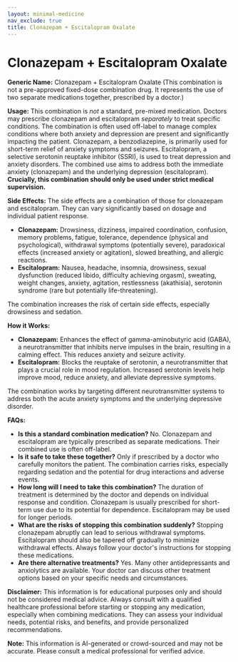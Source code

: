 ```yaml
---
layout: minimal-medicine
nav_exclude: true
title: Clonazepam + Escitalopram Oxalate
---
```


# Clonazepam + Escitalopram Oxalate

**Generic Name:** Clonazepam + Escitalopram Oxalate (This combination is not a pre-approved fixed-dose combination drug.  It represents the use of two separate medications together, prescribed by a doctor.)

**Usage:**  This combination is *not* a standard, pre-mixed medication.  Doctors may prescribe clonazepam and escitalopram *separately* to treat specific conditions.  The combination is often used off-label to manage complex conditions where both anxiety and depression are present and significantly impacting the patient.  Clonazepam, a benzodiazepine, is primarily used for short-term relief of anxiety symptoms and seizures. Escitalopram, a selective serotonin reuptake inhibitor (SSRI), is used to treat depression and anxiety disorders.  The combined use aims to address both the immediate anxiety (clonazepam) and the underlying depression (escitalopram).  **Crucially, this combination should only be used under strict medical supervision.**

**Side Effects:**  The side effects are a combination of those for clonazepam and escitalopram.  They can vary significantly based on dosage and individual patient response.

* **Clonazepam:** Drowsiness, dizziness, impaired coordination, confusion, memory problems, fatigue, tolerance, dependence (physical and psychological), withdrawal symptoms (potentially severe), paradoxical effects (increased anxiety or agitation), slowed breathing, and allergic reactions.
* **Escitalopram:** Nausea, headache, insomnia, drowsiness, sexual dysfunction (reduced libido, difficulty achieving orgasm), sweating, weight changes, anxiety, agitation, restlessness (akathisia), serotonin syndrome (rare but potentially life-threatening).

The combination increases the risk of certain side effects, especially drowsiness and sedation.

**How it Works:**

* **Clonazepam:** Enhances the effect of gamma-aminobutyric acid (GABA), a neurotransmitter that inhibits nerve impulses in the brain, resulting in a calming effect. This reduces anxiety and seizure activity.
* **Escitalopram:** Blocks the reuptake of serotonin, a neurotransmitter that plays a crucial role in mood regulation.  Increased serotonin levels help improve mood, reduce anxiety, and alleviate depressive symptoms.

The combination works by targeting different neurotransmitter systems to address both the acute anxiety symptoms and the underlying depressive disorder.

**FAQs:**

* **Is this a standard combination medication?** No. Clonazepam and escitalopram are typically prescribed as separate medications. Their combined use is often off-label.
* **Is it safe to take these together?** Only if prescribed by a doctor who carefully monitors the patient.  The combination carries risks, especially regarding sedation and the potential for drug interactions and adverse events.
* **How long will I need to take this combination?** The duration of treatment is determined by the doctor and depends on individual response and condition. Clonazepam is usually prescribed for short-term use due to its potential for dependence. Escitalopram may be used for longer periods.
* **What are the risks of stopping this combination suddenly?**  Stopping clonazepam abruptly can lead to serious withdrawal symptoms.  Escitalopram should also be tapered off gradually to minimize withdrawal effects.  Always follow your doctor's instructions for stopping these medications.
* **Are there alternative treatments?**  Yes.  Many other antidepressants and anxiolytics are available. Your doctor can discuss other treatment options based on your specific needs and circumstances.


**Disclaimer:** This information is for educational purposes only and should not be considered medical advice.  Always consult with a qualified healthcare professional before starting or stopping any medication, especially when combining medications.  They can assess your individual needs, potential risks, and benefits, and provide personalized recommendations.


**Note:** This information is AI-generated or crowd-sourced and may not be accurate. Please consult a medical professional for verified advice.